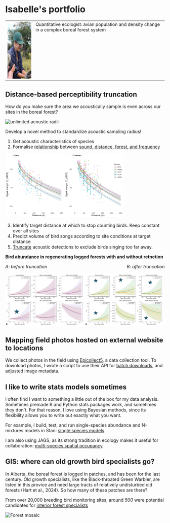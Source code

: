 # Isabelle's portfolio

<table>
  <tr>
    <td>
      <img src="images/frog.png" alt="frog" width="125" height="180">
    </td>
    <td style="vertical-align: top; text-align: left;">
      Quantitative ecologist: avian population and density change in a complex boreal forest system
    </td>
  </tr>
</table>


## Distance-based perceptibility truncation

How do you make sure the area we acoustically sample is even across our sites in the boreal forest?

![unlimited acoustic radii](images/retenion_uneven_sample.png)

Develop a novel method to standardize acoustic sampling radius!
1. Get acoustic characteristics of species
2. Formalise [relationship](https://github.com/IsabelleLebTay/IsabelleLebTay.github.io/blob/main/1.%20Scripts/python/edr_curves_theory.ipynb) between [sound, distance, forest, and frequency](https://github.com/IsabelleLebTay/IsabelleLebTay.github.io/blob/main/1.%20Scripts/R/attenuation_selected_model.R)

<img src="images/sound_distance.png" alt="attenuation" width="375" height="200">

3. Identify target distance at which to stop counting birds. Keep constant over all sites
4. Predict volume of bird songs according to site conditions at target distance
5. [Truncate](https://github.com/IsabelleLebTay/IsabelleLebTay.github.io/blob/main/1.%20Scripts/python/distance_truncation.ipynb) acoustic detections to exclude birds singing too far away.

**Bird abundance in regenerating logged forests with and without retnetion**

*A: before truncation* <span style="float:right;"> *B: after truncation* </span>


<p float="left">
  <img src="images/before.png" alt="Before truncation" width="49%">
  <img src="images/after.png" alt="After truncation" width="49%">
</p>


## Mapping field photos hosted on external website to locations
We collect photos in the field using [Epicollect5](https://five.epicollect.net), a data collection tool. To download photos, I wrote a script to use their API for [batch downloads](https://github.com/IsabelleLebTay/IsabelleLebTay.github.io/blob/main/1.%20Scripts/python/Epicollect_media_request.py), and adjusted image metadata.

## I like to write stats models sometimes
I often find I want to something a little out of the box for my data analysis. Sometimes premade R and Python stats packages work, and sometimes they don't. For that reason, I love using Bayesian methods, since its flexibility allows you to write out exactly what you want.

For example, I build, test, and run single-species abundance and N-mixtures models in Stan:
[single species models](https://github.com/IsabelleLebTay/AbundanceConditionalOccupancy)

I am also using JAGS, as its strong tradition in ecology makes it useful for collaboration:
[multi-species spatial occupancy](https://github.com/IsabelleLebTay/Retention-Community/blob/main/1_Script/community/occupancy_limited_percept.Rmd)

## GIS: where can old growth bird specialists go?
In Alberta, the boreal forest is logged in patches, and has been for the last century. Old growth specialists, like the Black-throated Green Warbler, are listed in this provice and need large tracts of relatively undisturbed old forests (Hart et al., 2024). So how many of these patches are there?

From over 20,000 breeding bird monitoring sites, around *500* were potential candidates for [interior forest specialists](https://github.com/IsabelleLebTay/Forest-interior-community/blob/main/1.%20Scripts/Python/explore%20locations.ipynb)

<img src="images/edge_avoidance.png" alt="Forest mosaic" width="350" height="300">

